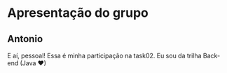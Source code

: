 # Apresentação do grupo

## Antonio

E aí, pessoal! Essa é minha participação na task02. Eu sou da trilha Back-end (Java ♥)
